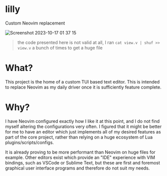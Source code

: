 # lilly
Custom Neovim replacement

![Screenshot 2023-10-17 01 37 15](https://github.com/tauraamui/lilly/assets/3159648/57cb9b58-1c7d-4648-855f-7fe05c74af01)
> the code presented here is not valid at all, I ran `cat view.v | shuf >> view.v` a bunch of times to get a huge file

# What?

This project is the home of a custom TUI based text editor. This is intended to replace Neovim as my daily driver once it is sufficiently feature complete.

# Why?
 I have Neovim configured exactly how I like it at this point, and I do not find myself altering the configurations very often. I figured that it might be better for me to have an editor which just implements all
 of my desired features as part of the core project, rather than relying on a huge ecosystem of Lua plugins/scripts/configs.
 
 It is already proving to be more performant than Neovim on huge files for example.
 Other editors exist which provide an "IDE" experience with VIM bindings, such as VSCode or Sublime Text, but these are first and foremost graphical user interface programs and therefore do not suit my needs.
